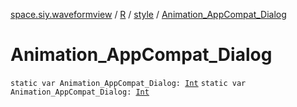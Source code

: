 [space.siy.waveformview](../../index.md) / [R](../index.md) / [style](index.md) / [Animation_AppCompat_Dialog](./-animation_-app-compat_-dialog.md)

# Animation_AppCompat_Dialog

`static var Animation_AppCompat_Dialog: `[`Int`](https://kotlinlang.org/api/latest/jvm/stdlib/kotlin/-int/index.html)
`static var Animation_AppCompat_Dialog: `[`Int`](https://kotlinlang.org/api/latest/jvm/stdlib/kotlin/-int/index.html)